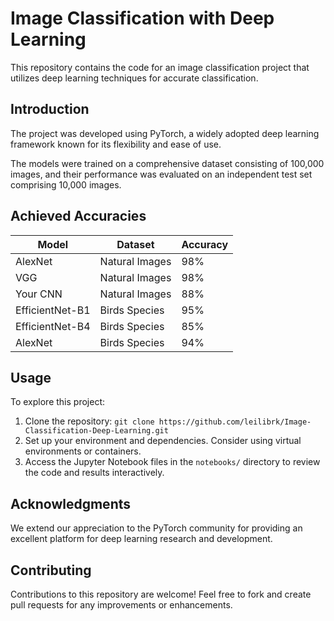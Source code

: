 # Image Classification with Deep Learning

This repository contains the code for an image classification project that utilizes deep learning techniques for accurate classification.

## Introduction

The project was developed using PyTorch, a widely adopted deep learning framework known for its flexibility and ease of use.

The models were trained on a comprehensive dataset consisting of 100,000 images, and their performance was evaluated on an independent test set comprising 10,000 images.

## Achieved Accuracies

| Model           | Dataset         | Accuracy |
|-----------------|-----------------|----------|
| AlexNet         | Natural Images  | 98%      |
| VGG             | Natural Images  | 98%      |
| Your CNN        | Natural Images  | 88%      |
| EfficientNet-B1 | Birds Species   | 95%      |
| EfficientNet-B4 | Birds Species   | 85%      |
| AlexNet         | Birds Species   | 94%      |

## Usage

To explore this project:

1. Clone the repository: `git clone https://github.com/leilibrk/Image-Classification-Deep-Learning.git`
2. Set up your environment and dependencies. Consider using virtual environments or containers.
3. Access the Jupyter Notebook files in the `notebooks/` directory to review the code and results interactively.

## Acknowledgments

We extend our appreciation to the PyTorch community for providing an excellent platform for deep learning research and development.

## Contributing

Contributions to this repository are welcome! Feel free to fork and create pull requests for any improvements or enhancements.
